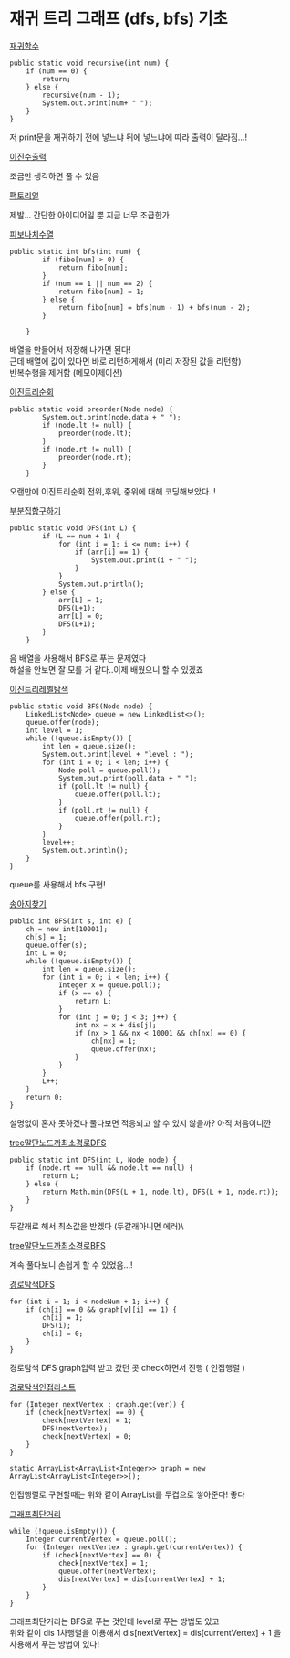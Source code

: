 # 재귀 트리 그래프 (dfs, bfs) 기초

[재귀함수](재귀함수.java)
```
public static void recursive(int num) {
    if (num == 0) {
        return;
    } else {
        recursive(num - 1);
        System.out.print(num+ " ");
    }
}
```
저 print문을 재귀하기 전에 넣느냐 뒤에 넣느냐에 따라 출력이 달라짐...!

[이진수출력](이진수출력.java)

조금만 생각하면 풀 수 있음

[팩토리얼](팩토리얼.java)

제발... 간단한 아이디어일 뿐 지금 너무 조급한가

[피보나치수열](피보나치수열.java)
```
public static int bfs(int num) {
        if (fibo[num] > 0) {
            return fibo[num];
        }
        if (num == 1 || num == 2) {
            return fibo[num] = 1;
        } else {
            return fibo[num] = bfs(num - 1) + bfs(num - 2);
        }

    }
```
배열을 만들어서 저장해 나가면 된다!\
근데 배열에 값이 있다면 바로 리턴하게해서 (미리 저장된 값을 리턴함)\
반복수행을 제거함 (메모이제이션)

[이진트리순회](이진트리순회.java)
```
public static void preorder(Node node) {
        System.out.print(node.data + " ");
        if (node.lt != null) {
            preorder(node.lt);
        }
        if (node.rt != null) {
            preorder(node.rt);
        }
    }
```
오랜만에 이진트리순회 전위,후위, 중위에 대해 코딩해보았다..!

[부분집합구하기](부분집합구하기.java)
```
public static void DFS(int L) {
        if (L == num + 1) {
            for (int i = 1; i <= num; i++) {
                if (arr[i] == 1) {
                    System.out.print(i + " ");
                }
            }
            System.out.println();
        } else {
            arr[L] = 1;
            DFS(L+1);
            arr[L] = 0;
            DFS(L+1);
        }
    }
```
음 배열을 사용해서 BFS로 푸는 문제였다 \
해설을 안보면 잘 모를 거 같다..이제 배웠으니 할 수 있겠죠

[이진트리레벨탐색](이진트리레벨탐색.java)
```
public static void BFS(Node node) {
    LinkedList<Node> queue = new LinkedList<>();
    queue.offer(node);
    int level = 1;
    while (!queue.isEmpty()) {
        int len = queue.size();
        System.out.print(level + "level : ");
        for (int i = 0; i < len; i++) {
            Node poll = queue.poll();
            System.out.print(poll.data + " ");
            if (poll.lt != null) {
                queue.offer(poll.lt);
            }
            if (poll.rt != null) {
                queue.offer(poll.rt);
            }
        }
        level++;
        System.out.println();
    }
}
```
queue를 사용해서 bfs 구현!

[송아지찾기](송아지찾기.java)
```
public int BFS(int s, int e) {
    ch = new int[10001];
    ch[s] = 1;
    queue.offer(s);
    int L = 0;
    while (!queue.isEmpty()) {
        int len = queue.size();
        for (int i = 0; i < len; i++) {
            Integer x = queue.poll();
            if (x == e) {
                return L;
            }
            for (int j = 0; j < 3; j++) {
                int nx = x + dis[j];
                if (nx > 1 && nx < 10001 && ch[nx] == 0) {
                    ch[nx] = 1;
                    queue.offer(nx);
                }
            }
        }
        L++;
    }
    return 0;
}
```
설명없이 혼자 못하겠다 풀다보면 적응되고 할 수 있지 않을까? 아직 처음이니깐

[tree말단노드까최소경로DFS](tree말단노드까최소경로DFS.java)
```
public static int DFS(int L, Node node) {
    if (node.rt == null && node.lt == null) {
        return L;
    } else {
        return Math.min(DFS(L + 1, node.lt), DFS(L + 1, node.rt));
    }
}
```
두갈래로 해서 최소값을 받겠다 (두갈래아니면 에러)\

[tree말단노드까최소경로BFS](tree말단노드까최소경로BFS.java)

계속 풀다보니 손쉽게 할 수 있었음...!

[경로탐색DFS](경로탐색DFS.java)
```
for (int i = 1; i < nodeNum + 1; i++) {
    if (ch[i] == 0 && graph[v][i] == 1) {
        ch[i] = 1;
        DFS(i);
        ch[i] = 0;
    }
}
```
경로탐색 DFS graph입력 받고 갔던 곳 check하면서 진행 ( 인접행렬 )

[경로탐색인접리스트](경로탐색인접리스트.java)
```
for (Integer nextVertex : graph.get(ver)) {
    if (check[nextVertex] == 0) {
        check[nextVertex] = 1;
        DFS(nextVertex);
        check[nextVertex] = 0;
    }
}

static ArrayList<ArrayList<Integer>> graph = new ArrayList<ArrayList<Integer>>();
```
인접행렬로 구현할때는 위와 같이 ArrayList를 두겹으로 쌓아준다! 좋다

[그래프최단거리](그래프최단거리.java)
```
while (!queue.isEmpty()) {
    Integer currentVertex = queue.poll();
    for (Integer nextVertex : graph.get(currentVertex)) {
        if (check[nextVertex] == 0) {
            check[nextVertex] = 1;
            queue.offer(nextVertex);
            dis[nextVertex] = dis[currentVertex] + 1;
        }
    }
}
```
그래프최단거리는 BFS로 푸는 것인데 level로 푸는 방법도 있고\
위와 같이 dis 1차행렬을 이용해서 dis[nextVertex] = dis[currentVertex] + 1 을\
사용해서 푸는 방법이 있다!